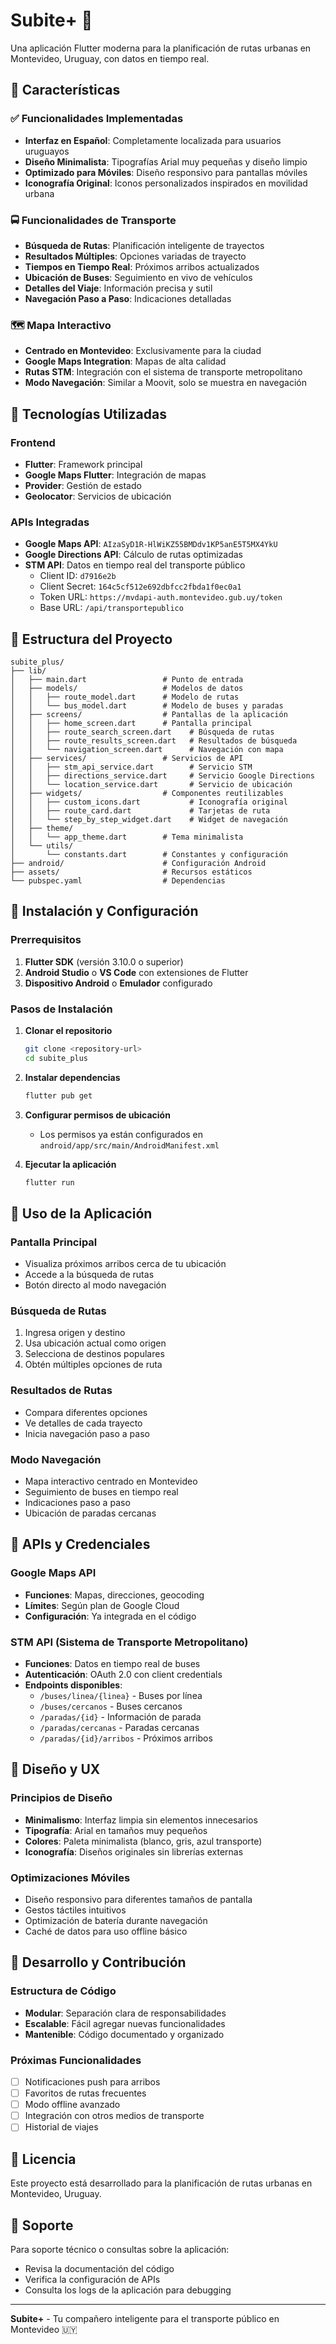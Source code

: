 # Subite+ 🚌

Una aplicación Flutter moderna para la planificación de rutas urbanas en Montevideo, Uruguay, con datos en tiempo real.

## 📱 Características

### ✅ Funcionalidades Implementadas

- **Interfaz en Español**: Completamente localizada para usuarios uruguayos
- **Diseño Minimalista**: Tipografías Arial muy pequeñas y diseño limpio
- **Optimizado para Móviles**: Diseño responsivo para pantallas móviles
- **Iconografía Original**: Iconos personalizados inspirados en movilidad urbana

### 🚍 Funcionalidades de Transporte

- **Búsqueda de Rutas**: Planificación inteligente de trayectos
- **Resultados Múltiples**: Opciones variadas de trayecto
- **Tiempos en Tiempo Real**: Próximos arribos actualizados
- **Ubicación de Buses**: Seguimiento en vivo de vehículos
- **Detalles del Viaje**: Información precisa y sutil
- **Navegación Paso a Paso**: Indicaciones detalladas

### 🗺️ Mapa Interactivo

- **Centrado en Montevideo**: Exclusivamente para la ciudad
- **Google Maps Integration**: Mapas de alta calidad
- **Rutas STM**: Integración con el sistema de transporte metropolitano
- **Modo Navegación**: Similar a Moovit, solo se muestra en navegación

## 🔧 Tecnologías Utilizadas

### Frontend
- **Flutter**: Framework principal
- **Google Maps Flutter**: Integración de mapas
- **Provider**: Gestión de estado
- **Geolocator**: Servicios de ubicación

### APIs Integradas
- **Google Maps API**: `AIzaSyD1R-HlWiKZ55BMDdv1KP5anE5T5MX4YkU`
- **Google Directions API**: Cálculo de rutas optimizadas
- **STM API**: Datos en tiempo real del transporte público
  - Client ID: `d7916e2b`
  - Client Secret: `164c5cf512e692dbfcc2fbda1f0ec0a1`
  - Token URL: `https://mvdapi-auth.montevideo.gub.uy/token`
  - Base URL: `/api/transportepublico`

## 📁 Estructura del Proyecto

```
subite_plus/
├── lib/
│   ├── main.dart                 # Punto de entrada
│   ├── models/                   # Modelos de datos
│   │   ├── route_model.dart      # Modelo de rutas
│   │   └── bus_model.dart        # Modelo de buses y paradas
│   ├── screens/                  # Pantallas de la aplicación
│   │   ├── home_screen.dart      # Pantalla principal
│   │   ├── route_search_screen.dart    # Búsqueda de rutas
│   │   ├── route_results_screen.dart   # Resultados de búsqueda
│   │   └── navigation_screen.dart      # Navegación con mapa
│   ├── services/                 # Servicios de API
│   │   ├── stm_api_service.dart        # Servicio STM
│   │   ├── directions_service.dart     # Servicio Google Directions
│   │   └── location_service.dart       # Servicio de ubicación
│   ├── widgets/                  # Componentes reutilizables
│   │   ├── custom_icons.dart           # Iconografía original
│   │   ├── route_card.dart             # Tarjetas de ruta
│   │   └── step_by_step_widget.dart    # Widget de navegación
│   ├── theme/
│   │   └── app_theme.dart        # Tema minimalista
│   └── utils/
│       └── constants.dart        # Constantes y configuración
├── android/                      # Configuración Android
├── assets/                       # Recursos estáticos
└── pubspec.yaml                  # Dependencias
```

## 🚀 Instalación y Configuración

### Prerrequisitos

1. **Flutter SDK** (versión 3.10.0 o superior)
2. **Android Studio** o **VS Code** con extensiones de Flutter
3. **Dispositivo Android** o **Emulador** configurado

### Pasos de Instalación

1. **Clonar el repositorio**
   ```bash
   git clone <repository-url>
   cd subite_plus
   ```

2. **Instalar dependencias**
   ```bash
   flutter pub get
   ```

3. **Configurar permisos de ubicación**
   - Los permisos ya están configurados en `android/app/src/main/AndroidManifest.xml`

4. **Ejecutar la aplicación**
   ```bash
   flutter run
   ```

## 📱 Uso de la Aplicación

### Pantalla Principal
- Visualiza próximos arribos cerca de tu ubicación
- Accede a la búsqueda de rutas
- Botón directo al modo navegación

### Búsqueda de Rutas
1. Ingresa origen y destino
2. Usa ubicación actual como origen
3. Selecciona de destinos populares
4. Obtén múltiples opciones de ruta

### Resultados de Rutas
- Compara diferentes opciones
- Ve detalles de cada trayecto
- Inicia navegación paso a paso

### Modo Navegación
- Mapa interactivo centrado en Montevideo
- Seguimiento de buses en tiempo real
- Indicaciones paso a paso
- Ubicación de paradas cercanas

## 🔑 APIs y Credenciales

### Google Maps API
- **Funciones**: Mapas, direcciones, geocoding
- **Límites**: Según plan de Google Cloud
- **Configuración**: Ya integrada en el código

### STM API (Sistema de Transporte Metropolitano)
- **Funciones**: Datos en tiempo real de buses
- **Autenticación**: OAuth 2.0 con client credentials
- **Endpoints disponibles**:
  - `/buses/linea/{linea}` - Buses por línea
  - `/buses/cercanos` - Buses cercanos
  - `/paradas/{id}` - Información de parada
  - `/paradas/cercanas` - Paradas cercanas
  - `/paradas/{id}/arribos` - Próximos arribos

## 🎨 Diseño y UX

### Principios de Diseño
- **Minimalismo**: Interfaz limpia sin elementos innecesarios
- **Tipografía**: Arial en tamaños muy pequeños
- **Colores**: Paleta minimalista (blanco, gris, azul transporte)
- **Iconografía**: Diseños originales sin librerías externas

### Optimizaciones Móviles
- Diseño responsivo para diferentes tamaños de pantalla
- Gestos táctiles intuitivos
- Optimización de batería durante navegación
- Caché de datos para uso offline básico

## 🔧 Desarrollo y Contribución

### Estructura de Código
- **Modular**: Separación clara de responsabilidades
- **Escalable**: Fácil agregar nuevas funcionalidades
- **Mantenible**: Código documentado y organizado

### Próximas Funcionalidades
- [ ] Notificaciones push para arribos
- [ ] Favoritos de rutas frecuentes
- [ ] Modo offline avanzado
- [ ] Integración con otros medios de transporte
- [ ] Historial de viajes

## 📄 Licencia

Este proyecto está desarrollado para la planificación de rutas urbanas en Montevideo, Uruguay.

## 🤝 Soporte

Para soporte técnico o consultas sobre la aplicación:
- Revisa la documentación del código
- Verifica la configuración de APIs
- Consulta los logs de la aplicación para debugging

---

**Subite+** - Tu compañero inteligente para el transporte público en Montevideo 🇺🇾

